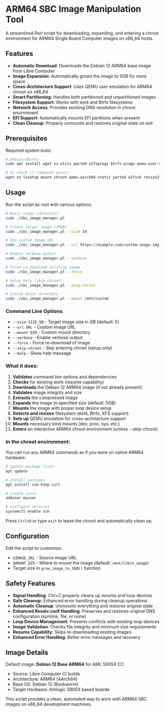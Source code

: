# ARM64 SBC Image Manipulation Tool

A streamlined Perl script for downloading, expanding, and entering a chroot environment for ARM64 Single Board Computer images on x86_64 hosts.

## Features

- **Automatic Download**: Downloads the Debian 12 ARM64 base image from Libre Computer
- **Image Expansion**: Automatically grows the image to 5GB for more space
- **Cross-Architecture Support**: Uses QEMU user emulation for ARM64 chroot on x86_64
- **Smart Partitioning**: Handles both partitioned and unpartitioned images
- **Filesystem Support**: Works with ext4 and Btrfs filesystems
- **Network Access**: Provides working DNS resolution in chroot environment
- **EFI Support**: Automatically mounts EFI partitions when present
- **Clean Cleanup**: Properly unmounts and restores original state on exit

## Prerequisites

Required system tools:
```bash
# Debian/Ubuntu
sudo apt install wget xz-utils parted e2fsprogs btrfs-progs qemu-user-static

# Or check if commands exist:
wget xz losetup mount chroot qemu-aarch64-static parted e2fsck resize2fs partprobe btrfs blkid lsblk
```

## Usage

Run the script as root with various options:

```bash
# Basic usage (defaults)
sudo ./sbc_image_manager.pl

# Create larger image (10GB)
sudo ./sbc_image_manager.pl --size 10

# Use custom image URL
sudo ./sbc_image_manager.pl --url https://example.com/custom-image.img.xz

# Enable verbose output
sudo ./sbc_image_manager.pl --verbose

# Force re-download existing image
sudo ./sbc_image_manager.pl --force

# Setup only (skip chroot)
sudo ./sbc_image_manager.pl --skip-chroot

# Custom mount directory
sudo ./sbc_image_manager.pl --mount /mnt/custom
```

### Command Line Options

- `--size SIZE_GB` - Target image size in GB (default: 5)
- `--url URL` - Custom image URL
- `--mount DIR` - Custom mount directory
- `--verbose` - Enable verbose output
- `--force` - Force re-download of image
- `--skip-chroot` - Skip entering chroot (setup only)
- `--help` - Show help message

### What it does:

1. **Validates** command line options and dependencies
2. **Checks** for existing work (resume capability)
3. **Downloads** the Debian 12 ARM64 image (if not already present)
4. **Validates** image integrity and size
5. **Extracts** the compressed image
6. **Expands** the image to specified size (default: 5GB)
7. **Mounts** the image with proper loop device setup
8. **Detects and resizes** filesystem (ext4, Btrfs, XFS support)
9. **Sets up** QEMU emulation for cross-architecture support
10. **Mounts** necessary bind mounts (dev, proc, sys, etc.)
11. **Enters** an interactive ARM64 chroot environment (unless --skip-chroot)

### In the chroot environment:

You can run any ARM64 commands as if you were on native ARM64 hardware:

```bash
# Update package lists
apt update

# Install packages
apt install vim htop curl

# Create users
adduser myuser

# Configure services
systemctl enable ssh
```

Press `Ctrl+D` or type `exit` to leave the chroot and automatically clean up.

## Configuration

Edit the script to customize:

- `$IMAGE_URL` - Source image URL
- `$MOUNT_DIR` - Where to mount the image (default: `/mnt/libre_image`)
- Target size in `grow_image_to_5GB()` function

## Safety Features

- **Signal Handling**: Ctrl+C properly cleans up mounts and loop devices
- **Safe Cleanup**: Enhanced error handling during cleanup operations
- **Automatic Cleanup**: Unmounts everything and restores original state
- **Enhanced Resolv.conf Handling**: Preserves and restores original DNS configuration (symlink, file, or none)
- **Loop Device Management**: Prevents conflicts with existing loop devices
- **Image Validation**: Checks file integrity and minimum size requirements
- **Resume Capability**: Skips re-downloading existing images
- **Enhanced Error Handling**: Better error messages and recovery

## Image Details

Default image: **Debian 12 Base ARM64** for AML S905X CC
- Source: Libre Computer CI builds
- Architecture: ARM64 (AArch64)
- Base OS: Debian 12 (Bookworm)
- Target Hardware: Amlogic S905X based boards

This script provides a clean, automated way to work with ARM64 SBC images on x86_64 development machines.
